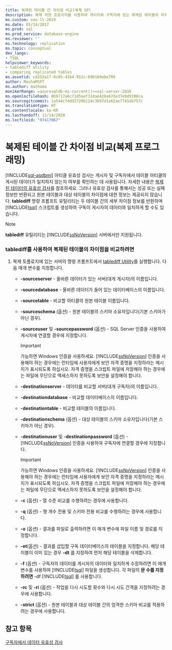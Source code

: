 ```yaml
---
title: 복제된 테이블 간 차이점 비교(복제 SP)
description: 복제 저장 프로시저를 사용하여 게시자와 구독자에 있는 복제된 테이블의 차이를 비교할 수 있습니다.
ms.custom: seo-lt-2019
ms.date: 03/14/2017
ms.prod: sql
ms.prod_service: database-engine
ms.reviewer: ''
ms.technology: replication
ms.topic: conceptual
dev_langs:
- TSQL
helpviewer_keywords:
- tablediff utility
- comparing replicated tables
ms.assetid: cd253a17-0c85-42b4-912c-690169ebe799
author: MashaMSFT
ms.author: mathoma
monikerRange: =azuresqldb-mi-current||>=sql-server-2016
ms.openlocfilehash: 0b9717a6c71d5aef31dae428a67de37e9d9188ca
ms.sourcegitcommit: 1a544cf4dd2720b124c3697d1e62ae7741db757c
ms.translationtype: HT
ms.contentlocale: ko-KR
ms.lasthandoff: 12/14/2020
ms.locfileid: "97417067"
---
```

# <a name="compare-differences-between-replicated-tables-replication-programming"></a>복제된 테이블 간 차이점 비교(복제 프로그래밍)
[!INCLUDE[sql-asdbmi](../../../includes/applies-to-version/sql-asdbmi.md)]
  아티클 유효성 검사는 게시자 및 구독자에서 테이블 아티클의 게시된 데이터가 일치하지 않는지 여부를 확인하는 데 사용됩니다. 자세한 내용은 [복제된 데이터의 유효성 검사](../../../relational-databases/replication/validate-data-at-the-subscriber.md)를 참조하세요. 그러나 유효성 검사를 통해서는 성공 또는 실패 정보만 반환되고 원본 테이블과 대상 테이블의 차이점에 대한 정보는 제공되지 않습니다. **tablediff** 명령 프롬프트 유틸리티는 두 테이블 간의 세부 차이점 정보를 반환하며 [!INCLUDE[tsql](../../../includes/tsql-md.md)] 스크립트를 생성하여 구독이 게시자의 데이터와 일치하게 할 수도 있습니다.  
  
> [!NOTE]  
>  **tablediff** 유틸리티는 [!INCLUDE[ssNoVersion](../../../includes/ssnoversion-md.md)] 서버에서만 지원됩니다.  
  
### <a name="to-compare-replicated-tables-for-differences-using-tablediff"></a>tablediff를 사용하여 복제된 테이블의 차이점을 비교하려면  
  
1.  복제 토폴로지에 있는 서버의 명령 프롬프트에서 [tablediff Utility](../../../tools/tablediff-utility.md)를 실행합니다. 다음 매개 변수를 지정합니다.  
  
    -   **-sourceserver** - 올바른 데이터가 있는 서버(대개 게시자)의 이름입니다.  
  
    -   **-sourcedatabase** - 올바른 데이터가 들어 있는 데이터베이스의 이름입니다.  
  
    -   **-sourcetable** - 비교할 아티클의 원본 테이블 이름입니다.  
  
    -   **-sourceschema** (옵션) - 원본 테이블의 스키마 소유자입니다(기본 스키마가 아닌 경우).  
  
    -   **-sourceuser** 및 **-sourcepassword** (옵션) - SQL Server 인증을 사용하여 게시자에 연결할 경우에 지정합니다.  
  
        > [!IMPORTANT]  
        >  가능하면 Windows 인증을 사용하세요. [!INCLUDE[ssNoVersion](../../../includes/ssnoversion-md.md)] 인증을 사용해야 하는 경우에는 런타임에 사용자에게 보안 자격 증명을 지정하라는 메시지가 표시되도록 하십시오. 자격 증명을 스크립트 파일에 저장해야 하는 경우에는 파일에 무단으로 액세스하지 못하도록 보안을 설정해야 합니다.  
  
    -   **-destinationserver** - 데이터를 비교할 서버(대개 구독자)의 이름입니다.  
  
    -   **-destinationdatabase** - 비교할 데이터베이스의 이름입니다.  
  
    -   **-destinationtable** - 비교할 테이블의 이름입니다.  
  
    -   **-destinationschema** (옵션) - 대상 테이블의 스키마 소유자입니다(기본 스키마가 아닌 경우).  
  
    -   **-destinationuser** 및 **-destinationpassword** (옵션) - [!INCLUDE[ssNoVersion](../../../includes/ssnoversion-md.md)] 인증을 사용하여 구독자에 연결할 경우에 지정합니다.  
  
        > [!IMPORTANT]  
        >  가능하면 Windows 인증을 사용하세요. [!INCLUDE[ssNoVersion](../../../includes/ssnoversion-md.md)] 인증을 사용해야 하는 경우에는 런타임에 사용자에게 보안 자격 증명을 지정하라는 메시지가 표시되도록 하십시오. 자격 증명을 스크립트 파일에 저장해야 하는 경우에는 파일에 무단으로 액세스하지 못하도록 보안을 설정해야 합니다.  
  
    -   **-c** (옵션) - 열 수준 비교를 수행하려는 경우에 사용합니다.  
  
    -   **-q** (옵션) - 행 개수 전용 및 스키마 전용 비교를 수행하려는 경우에 사용합니다.  
  
    -   **-o** (옵션) - 결과를 파일로 출력하려면 이 매개 변수에 파일 이름 및 경로를 지정합니다.  
  
    -   **-et**(옵션) - 결과를 삽입할 구독 데이터베이스의 테이블을 지정합니다. 해당 테이블이 이미 있는 경우 **-dt** 를 지정하여 먼저 해당 테이블을 삭제합니다.  
  
    -   **-f** (옵션) - 구독자의 데이터를 게시자의 데이터와 일치하게 수정하려면 이 매개 변수를 사용하여 [!INCLUDE[tsql](../../../includes/tsql-md.md)] 파일을 생성합니다. 각 파일의 **문 수를 지정하려면** -df [!INCLUDE[tsql](../../../includes/tsql-md.md)] 를 사용합니다.  
  
    -   **-rc** 및 **-ri** (옵션) - 작업을 다시 시도할 횟수와 다시 시도 간격을 지정하려는 경우에 사용합니다.  
  
    -   **-strict** (옵션) - 원본 테이블과 대상 테이블 간의 엄격한 스키마 비교를 적용하려는 경우에 사용합니다.  
  
## <a name="see-also"></a>참고 항목  
 [구독자에서 데이터 유효성 검사](../../../relational-databases/replication/validate-data-at-the-subscriber.md)  
  
  
